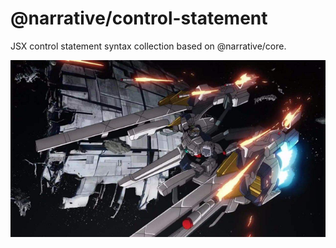 # @narrative/control-statement

JSX control statement syntax collection based on @narrative/core.

<img src="../../public/images/narrative-gundam-a-pack.jpg" alt="Narrative">
